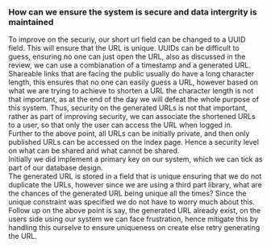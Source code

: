 ### How can we ensure the system is secure and data intergrity is maintained
<p>
To improve on the securiy, our short url field can be changed to a UUID field. This will ensure that the URL is unique. UUIDs can be difficult to guess, ensuring no one can just open the URL, also as discussed in the review, we can use a combianation of a timestamp and a generated URL.
<br/>
Shareable links that are facing the public usually do have a long character length, this ensures that no one can easily guess a URL, however based on what we are trying to achieve to shorten a URL the character length is not that important, as at the end of the day we will defeat the whole purpose of this system. Thus, security on the generated URLs is not that important, rather as part of improving security, we can associate the shortened URLs to a user, so that only the user can access the URL when logged in.
</br>
Further to the above point, all URLs can be initially private, and then only published URLs can be accessed on the index page. Hence a security level on what can be shared and what cannot be shared.
<br/>
Initially we did implement a primary key on our system, which we can tick as part of our database design.
<br/>
The generated URL is stored in a field that is unique ensuring that we do not duplicate the URLs, however since we are using a third part library, what are the chances of the generated URL being unique all the times? Since the unique constraint was specified we do not have to worry much about this.
<br>
Follow up on the above point is say, the generated URL already exist, on the users side using our system we can face frustration, hence mitigate this by handling this ourselve to ensure uniqueness on create else retry generating the URL.
</p>